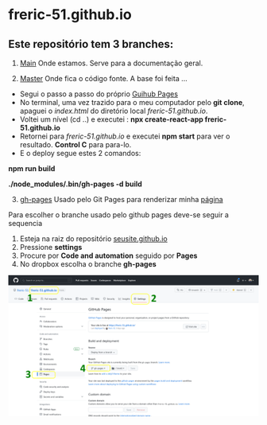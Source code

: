 # freric-51.github.io



## Este repositório tem 3 branches:

1. [Main](https://github.com/freric-51/freric-51.github.io/tree/main)
Onde estamos. Serve para a documentação geral.

2. [Master](https://github.com/freric-51/freric-51.github.io/tree/master)
Onde fica o código fonte. A base foi feita ...
- Segui o passo a passo do próprio [Guihub Pages](https://pages.github.com/)
- No terminal, uma vez trazido para o meu computador pelo **git clone**, apaguei o *index.html* do diretório local *freric-51.github.io*.
- Voltei um nível (cd ..) e executei : **npx create-react-app freric-51.github.io**
- Retornei para *freric-51.github.io* e executei **npm start** para ver o resultado. **Control C** para para-lo.
- E o deploy segue estes 2 comandos:

 **npm run build** 
 
 **./node_modules/.bin/gh-pages -d build**

3. [gh-pages](https://github.com/freric-51/freric-51.github.io/tree/gh-pages)
Usado pelo Git Pages para renderizar minha [página](https://freric-51.github.io/)

Para escolher o branche usado pelo github pages deve-se seguir a sequencia
1. Esteja na raiz do repositório [seusite.github.io](https://github.com/freric-51/freric-51.github.io)
2. Pressione **settings**
3. Procure por **Code and automation** seguido por **Pages**
4. No dropbox escolha o branche **gh-pages**

![howto](https://github.com/freric-51/freric-51.github.io/blob/main/Configuracao_branche_ghpages.png)
